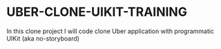 # UBER-CLONE-UIKIT-TRAINING
In this clone project I will code clone Uber application with programmatic UIKit (aka no-storyboard)
